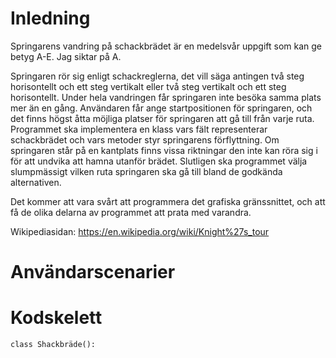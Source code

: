 # Inledning

Springarens vandring på
schackbrädet är en medelsvår uppgift som kan ge betyg A-E. Jag siktar på A.

Springaren rör sig enligt schackreglerna, det vill säga antingen två steg horisontellt och ett steg vertikalt eller två steg vertikalt och ett steg horisontellt. Under hela vandringen får springaren inte besöka samma plats mer än en gång. Användaren får ange startpositionen för springaren, och det finns högst åtta möjliga platser för springaren att gå till från varje ruta. Programmet ska implementera en klass vars fält representerar schackbrädet och vars metoder styr springarens förflyttning. Om springaren står på en kantplats finns vissa riktningar den inte kan röra sig i för att undvika att hamna utanför brädet. Slutligen ska programmet välja slumpmässigt vilken ruta springaren ska gå till bland de godkända alternativen.

Det kommer att vara svårt att programmera det grafiska gränssnittet, och att få de olika delarna av programmet att prata med varandra. 

Wikipediasidan: https://en.wikipedia.org/wiki/Knight%27s_tour

# Användarscenarier



# Kodskelett

```
class Shackbräde():
    
```